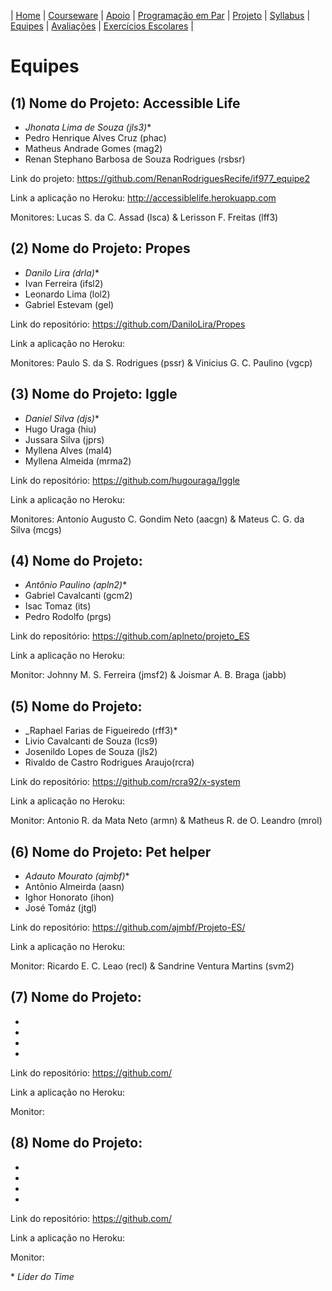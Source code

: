 | [Home](https://github.com/vinicius3w/if977) | [Courseware](/pages/courseware.md) | [Apoio](/pages/apoio.md) | [Programação em Par](/pages/pairprogramming.md) | [Projeto](/pages/projeto.md) | [Syllabus](/pages/syllabus.md) | [Equipes](/pages/equipes.md) | [Avaliações](/pages/avaliacoes.md) | [Exercícios Escolares](/pages/exerciciosescolares.md) |

# Equipes

## (1) Nome do Projeto: Accessible Life

* _Jhonata Lima de Souza (jls3)_\*
* Pedro Henrique Alves Cruz (phac)
* Matheus Andrade Gomes (mag2)
* Renan Stephano Barbosa de Souza Rodrigues (rsbsr)

Link do projeto: <https://github.com/RenanRodriguesRecife/if977_equipe2>

Link a aplicação no Heroku: <http://accessiblelife.herokuapp.com>

Monitores: Lucas S. da C. Assad (lsca) & Lerisson F. Freitas (lff3)

## (2) Nome do Projeto: Propes

* _Danilo Lira (drla)_\*
* Ivan Ferreira (ifsl2)
* Leonardo Lima (lol2)
* Gabriel Estevam (gel)

Link do repositório: <https://github.com/DaniloLira/Propes>

Link a aplicação no Heroku:

Monitores: Paulo S. da S. Rodrigues (pssr) & Vinicius G. C. Paulino (vgcp)

## (3) Nome do Projeto: Iggle

* _Daniel Silva (djs)_\*
* Hugo Uraga (hiu)
* Jussara Silva (jprs)
* Myllena Alves (mal4)
* Myllena Almeida (mrma2)

Link do repositório: <https://github.com/hugouraga/Iggle>

Link a aplicação no Heroku:

Monitores: Antonio Augusto C. Gondim Neto (aacgn) & Mateus C. G. da Silva (mcgs)

## (4) Nome do Projeto:  

* _Antônio Paulino (apln2)_\*
* Gabriel Cavalcanti (gcm2)
* Isac Tomaz (its)
* Pedro Rodolfo (prgs)

Link do repositório: <https://github.com/aplneto/projeto_ES>

Link a aplicação no Heroku:

Monitor: Johnny M. S. Ferreira (jmsf2) & Joismar A. B. Braga (jabb)

## (5) Nome do Projeto:  

* _Raphael Farias de Figueiredo (rff3)\*
* Livio Cavalcanti de Souza (lcs9)
* Josenildo Lopes de Souza (jls2)
* Rivaldo de Castro Rodrigues Araujo(rcra)

Link do repositório: <https://github.com/rcra92/x-system>

Link a aplicação no Heroku:

Monitor: Antonio R. da Mata Neto (armn) & Matheus R. de O. Leandro (mrol)

## (6) Nome do Projeto: Pet helper

* _Adauto Mourato (ajmbf)_\*
* Antônio Almeirda (aasn)
* Ighor Honorato (ihon)
* José Tomáz (jtgl)

Link do repositório: <https://github.com/ajmbf/Projeto-ES/>

Link a aplicação no Heroku:

Monitor: Ricardo E. C. Leao (recl) & Sandrine Ventura Martins (svm2)

## (7) Nome do Projeto:  

* 
* 
* 
* 

Link do repositório: <https://github.com/>

Link a aplicação no Heroku:

Monitor: 

## (8) Nome do Projeto:  

* 
* 
* 
* 

Link do repositório: <https://github.com/>

Link a aplicação no Heroku:

Monitor: 

\* _Líder do Time_
